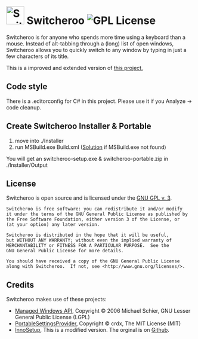 # <img src="logo.png" alt="Switcheroo" width="48px" height="48px"> Switcheroo ![GPL License](https://img.shields.io/badge/license-GPL-brightgreen.svg)

Switcheroo is for anyone who spends more time using a keyboard than a mouse.
Instead of alt-tabbing through a (long) list of open windows, Switcheroo allows
you to quickly switch to any window by typing in just a few characters of its title.

This is a improved and extended version of [this project.](https://github.com/kvakulo/Switcheroo)

## Code style

There is a .editorconfig for C# in this project.
Please use it if you Analyze -> code cleanup.

## Create Switcheroo Installer & Portable

1. move into ./Installer
2. run MSBuild.exe Build.xml ([Solution](https://stackoverflow.com/a/13819332/10258204) if MSBuild.exe not found)

You will get an switcheroo-setup.exe & switcheroo-portable.zip in ./Installer/Output

## License

Switcheroo is open source and is licensed under the [GNU GPL v. 3](http://www.gnu.org/licenses/gpl.html).

```
Switcheroo is free software: you can redistribute it and/or modify
it under the terms of the GNU General Public License as published by
the Free Software Foundation, either version 3 of the License, or
(at your option) any later version.

Switcheroo is distributed in the hope that it will be useful,
but WITHOUT ANY WARRANTY; without even the implied warranty of
MERCHANTABILITY or FITNESS FOR A PARTICULAR PURPOSE.  See the
GNU General Public License for more details.
 
You should have received a copy of the GNU General Public License
along with Switcheroo.  If not, see <http://www.gnu.org/licenses/>.
```

## Credits

Switcheroo makes use of these projects:

* [Managed Windows API](http://mwinapi.sourceforge.net), Copyright © 2006 Michael Schier, GNU Lesser General Public License (LGPL)
* [PortableSettingsProvider](https://github.com/crdx/PortableSettingsProvider), Copyright © crdx, The MIT License (MIT)
* [InnoSetup](https://jrsoftware.org/), This is a modified version. The orginal is on [Github](https://github.com/jrsoftware/issrc). 
